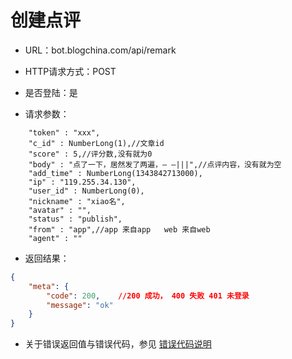 # 创建点评

- URL：bot.blogchina.com/api/remark

- HTTP请求方式：POST

- 是否登陆：是

- 请求参数：

```
    "token" : "xxx",
    "c_id" : NumberLong(1),//文章id
    "score" : 5,//评分数,没有就为0
    "body" : "点了一下，居然发了两遍，— —|||",//点评内容，没有就为空
    "add_time" : NumberLong(1343842713000),
    "ip" : "119.255.34.130",
    "user_id" : NumberLong(0),
    "nickname" : "xiao名",
    "avatar" : "",
    "status" : "publish",
    "from" : "app",//app 来自app   web 来自web
    "agent" : ""
```

 

- 返回结果：

```json
{
    "meta": {
        "code": 200,    //200 成功， 400 失败 401 未登录
        "message": "ok"
    }
}

```

- 关于错误返回值与错误代码，参见 [错误代码说明](../README.md)